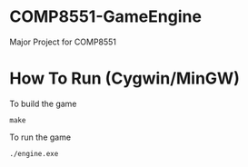 # COMP8551-GameEngine
Major Project for COMP8551

# How To Run (Cygwin/MinGW)
To build the game
```
make
```
To run the game
```
./engine.exe
```
